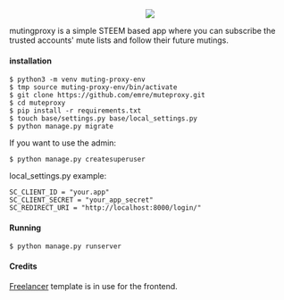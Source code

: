 <center><img src="https://cdn.steemitimages.com/DQmd1xzRmz9zMzvrK65TPG4Tpx4b1i9X9PNKstsCDLSYrZK/Screen%20Shot%202018-10-04%20at%201.02.53%20PM.png"></center>

mutingproxy is a simple STEEM based app where you can subscribe the trusted
accounts' mute lists and follow their future mutings.

#### installation

```
$ python3 -m venv muting-proxy-env
$ tmp source muting-proxy-env/bin/activate
$ git clone https://github.com/emre/muteproxy.git
$ cd muteproxy
$ pip install -r requirements.txt
$ touch base/settings.py base/local_settings.py
$ python manage.py migrate
```

If you want to use the admin:

```
$ python manage.py createsuperuser
```

local_settings.py example:

```
SC_CLIENT_ID = "your.app"
SC_CLIENT_SECRET = "your_app_secret"
SC_REDIRECT_URI = "http://localhost:8000/login/"
```

#### Running

```
$ python manage.py runserver
```

#### Credits

[Freelancer](https://startbootstrap.com/template-overviews/freelancer/) template
is in use for the frontend.
